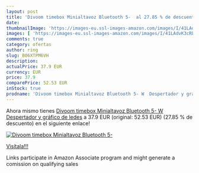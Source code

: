 ```yaml
---
layout: post
title: 'Divoom timebox Minialtavoz Bluetooth 5-  al 27.85 % de descuento'
date: 
thumbnailImage: 'https://images-eu.ssl-images-amazon.com/images/I/41LAdvK3cRL._SL200_.jpg'
images: [ 'https://images-eu.ssl-images-amazon.com/images/I/41LAdvK3cRL._SL200_.jpg' ]
comments: true
category: ofertas
author: ring
slug: B06XTPM6VH
description:
actualPrice: 37.9 EUR
currency: EUR
price: 37.9
comparePrice: 52.53 EUR
inStock: true
prodname: 'Divoom timebox Minialtavoz Bluetooth 5- W  Despertador y gráfico de ledes'
---
```


Ahora mismo tienes [Divoom timebox Minialtavoz Bluetooth 5- W  Despertador y gráfico de ledes](https://www.amazon.es/dp/B06XTPM6VH/?tag=tolees-21) a 37.9 EUR (original: 52.53 EUR) (27.85 %  de descuento) en el siguiente enlace!

[![Divoom timebox Minialtavoz Bluetooth 5- ](https://images-eu.ssl-images-amazon.com/images/I/41LAdvK3cRL._SL200_.jpg)](https://www.amazon.es/dp/B06XTPM6VH/?tag=tolees-21)

[Visítala!!!](https://www.amazon.es/dp/B06XTPM6VH/?tag=tolees-21)

Links participate in Amazon Associate program and might generate a comission on qualifying sales
